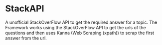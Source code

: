 # StackAPI
A unofficial StackOverFlow API to get the required answer for a topic. The Framework works using the StackOverFlow API to get the urls of the questions and then uses Kanna (Web Scraping (xpath)) to scrap the first answer from the url.
